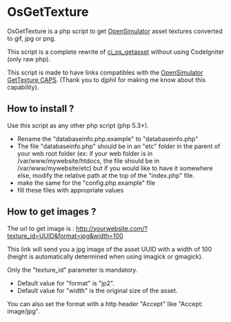# OsGetTexture #

OsGetTexture is a php script to get [OpenSimulator](http://opensimulator.org) asset textures converted to gif, jpg or png.

This script is a complete rewrite of [ci_os_getasset](https://github.com/ssm2017/ci_osgetasset) without using CodeIgniter (only raw php).

This script is made to have links compatibles with the [OpenSimulator GetTexture CAPS](http://opensimulator.org/wiki/Direct_Service_Requests#Direct_GetTexture_capability_handling). (Thank you to djphil for making me know about this capability).

## How to install ? ##

Use this script as any other php script (php 5.3+).

  * Rename the "databaseinfo.php.example" to "databaseinfo.php"
  * The file "databaseinfo.php" should be in an "etc" folder in the parent of your web root folder (ex: if your web folder is in /var/www/mywebsite/htdocs, the file should be in /var/www/mywebsite/etc) but if you would like to have it somewhere else, modify the relative path at the top of the "index.php" file.
  * make the same for the "config.php.example" file
  * fill these files with appropriate values

## How to get images ? ##
The url to get image is : http://yourwebsite.com/?texture_id=UUID&format=jpg&width=100

This link will send you a jpg image of the asset UUID with a width of 100 (height is automatically determined when using imagick or gmagick).

Only the "texture_id" parameter is mandatory.

  * Default value for "format" is "jp2".
  * Default value for "width" is the original size of the asset.

You can also set the format with a http header "Accept" like "Accept: image/jpg".
